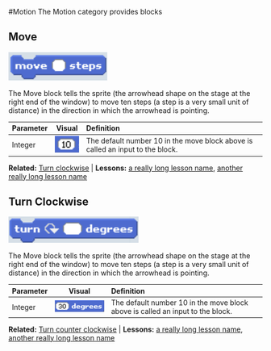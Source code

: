 #Motion
The Motion category provides blocks

## Move
![The Move block shape](/.gitbook/assets/block-move.png)

The Move block tells the sprite (the arrowhead shape on the stage at the right end of the window) to move ten steps (a step is a very small unit of distance) in the direction in which the arrowhead is pointing. 

| Parameter     | Visual        | Definition  |
| ------------- |:-------------:|:-----------|
| Integer       | ![](/.gitbook/assets/block-move-integer.png) | The default number 10 in the move block above is called an input to the block. |

**Related:** [Turn clockwise]() | **Lessons:** [a really long lesson name](), [another really long lesson name]()

## Turn Clockwise
![The Turn Clockwise block shape](/.gitbook/assets/block-turnclockwise.png)

The Move block tells the sprite (the arrowhead shape on the stage at the right end of the window) to move ten steps (a step is a very small unit of distance) in the direction in which the arrowhead is pointing. 

| Parameter     | Visual        | Definition  |
| ------------- |:-------------:|:-----------|
| Integer       | ![](/.gitbook/assets/block-turnclockwise-integer.png) | The default number 10 in the move block above is called an input to the block. |

**Related:** [Turn counter clockwise]() | **Lessons:** [a really long lesson name](), [another really long lesson name]()